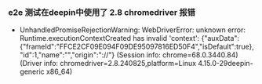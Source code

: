 ### e2e 测试在deepin中使用了 2.8 chromedriver 报错 
- UnhandledPromiseRejectionWarning: WebDriverError: unknown error: Runtime.executionContextCreated has invalid 'context': {"auxData":{"frameId":"FFCE2CF09E094F09DE95097816ED50F4","isDefault":true},"id":1,"name":"","origin":"://"}  (Session info: chrome=68.0.3440.84)  (Driver info: chromedriver=2.8.240825,platform=Linux 4.15.0-29deepin-generic x86_64)